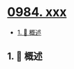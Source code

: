 # [0984. xxx](https://github.com/Tdahuyou/TNotes.leetcode/tree/main/notes/0984.%20xxx)

<!-- region:toc -->

- [1. 📝 概述](#1--概述)

<!-- endregion:toc -->

## 1. 📝 概述
